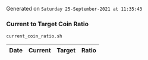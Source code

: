 Generated on `Saturday 25-September-2021 at 11:35:43`

### Current to Target Coin Ratio
`current_coin_ratio.sh`

Date|Current|Target|Ratio
---|---|---|---
